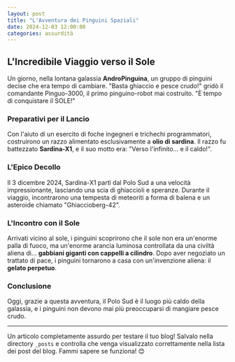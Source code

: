 ```yaml
---
layout: post
title: "L'Avventura dei Pinguini Spaziali"
date: 2024-12-03 12:00:00
categories: assurdità
---
```


## L'Incredibile Viaggio verso il Sole

Un giorno, nella lontana galassia **AndroPinguina**, un gruppo di pinguini decise che era tempo di cambiare. "Basta ghiaccio e pesce crudo!" gridò il comandante Pinguo-3000, il primo pinguino-robot mai costruito. "È tempo di conquistare il SOLE!"

### Preparativi per il Lancio

Con l'aiuto di un esercito di foche ingegneri e trichechi programmatori, costruirono un razzo alimentato esclusivamente a **olio di sardina**. Il razzo fu battezzato **Sardina-X1**, e il suo motto era: "Verso l'infinito... e il caldo!".

### L'Epico Decollo

Il 3 dicembre 2024, Sardina-X1 partì dal Polo Sud a una velocità impressionante, lasciando una scia di ghiaccioli e speranze. Durante il viaggio, incontrarono una tempesta di meteoriti a forma di balena e un asteroide chiamato "Ghiaccioberg-42".

### L'Incontro con il Sole

Arrivati vicino al sole, i pinguini scoprirono che il sole non era un'enorme palla di fuoco, ma un'enorme arancia luminosa controllata da una civiltà aliena di... **gabbiani giganti con cappelli a cilindro**. Dopo aver negoziato un trattato di pace, i pinguini tornarono a casa con un'invenzione aliena: il **gelato perpetuo**.

### Conclusione

Oggi, grazie a questa avventura, il Polo Sud è il luogo più caldo della galassia, e i pinguini non devono mai più preoccuparsi di mangiare pesce crudo.

---

Un articolo completamente assurdo per testare il tuo blog! Salvalo nella directory `_posts` e controlla che venga visualizzato correttamente nella lista dei post del blog. Fammi sapere se funziona! 😊
